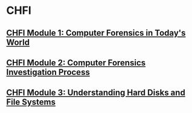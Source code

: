 # CHFI
## [CHFI Module 1: Computer Forensics in Today's World](m1.md)
## [CHFI Module 2: Computer Forensics Investigation Process](m2.md)
## [CHFI Module 3: Understanding Hard Disks and File Systems](m3.md)
